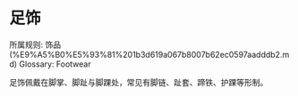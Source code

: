 # 足饰

所属规则: 饰品 (%E9%A5%B0%E5%93%81%201b3d619a067b8007b62ec0597aadddb2.md)
Glossary: Footwear

足饰佩戴在脚掌、脚趾与脚踝处，常见有脚链、趾套、蹄铁、护踝等形制。
